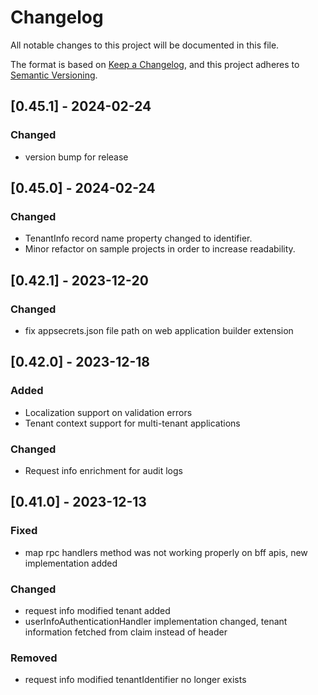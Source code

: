 # Changelog

All notable changes to this project will be documented in this file.

The format is based on [Keep a Changelog](https://keepachangelog.com/en/1.0.0/),
and this project adheres to [Semantic Versioning](https://semver.org/spec/v2.0.0.html).

## [0.45.1] - 2024-02-24

### Changed

- version bump for release

## [0.45.0] - 2024-02-24

### Changed

- TenantInfo record name property changed to identifier.
- Minor refactor on sample projects in order to increase readability.

## [0.42.1] - 2023-12-20

### Changed

- fix appsecrets.json file path on web application builder extension

## [0.42.0] - 2023-12-18

### Added

- Localization support on validation errors
- Tenant context support for multi-tenant applications

### Changed

- Request info enrichment for audit logs

## [0.41.0] - 2023-12-13

### Fixed

- map rpc handlers method was not working properly on bff apis, new implementation added

### Changed

- request info modified tenant added
- userInfoAuthenticationHandler implementation changed, tenant information fetched from claim instead of header

### Removed

- request info modified tenantIdentifier no longer exists

